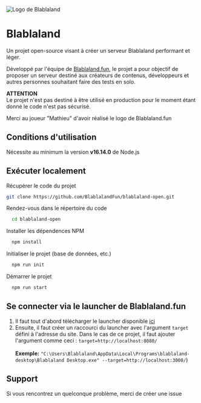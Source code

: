
![Logo de Blablaland](https://blablaland.fun/images/_template/logo_blablaland_header.png)

# Blablaland

Un projet open-source visant à créer un serveur Blablaland performant et léger.


Développé par l'équipe de [Blablaland.fun](https://blablaland.fun), le projet a pour objectif de proposer un serveur destiné aux créateurs de contenus, développeurs et autres personnes souhaitant faire des tests en solo.


**ATTENTION**\
Le projet n'est pas destiné à être utilisé en production pour le moment étant donné le code n'est pas sécurisé.


Merci au joueur "Mathieu" d'avoir réalisé le logo de Blablaland.fun

## Conditions d'utilisation

Nécessite au minimum la version **v16.14.0** de Node.js


## Exécuter localement

Récupérer le code du projet

```bash
git clone https://github.com/BlablalandFun/blablaland-open.git
```

Rendez-vous dans le répertoire du code
```bash
  cd blablaland-open
```

Installer les dépendences NPM
```bash
  npm install
```

Initialiser le projet (base de données, etc.)
```bash
  npm run init
```

Démarrer le projet
```bash
  npm run start
```


## Se connecter via le launcher de Blablaland.fun

1. Il faut tout d'abord télécharger le launcher disponible [ici](https://blablaland.fun/download)
2. Ensuite, il faut créer un raccourci du launcher avec l'argument ``target`` défini à l'adresse du site. Dans le cas de ce projet, il faut ajouter l'argument comme ceci : ``target=http://localhost:8080/``\
\
**Exemple:** ``"C:\Users\Blablaland\AppData\Local\Programs\blablaland-desktop\Blablaland Desktop.exe" --target=http://localhost:3000/``)

  
## Support

Si vous rencontrez un quelconque problème, merci de créer une issue
